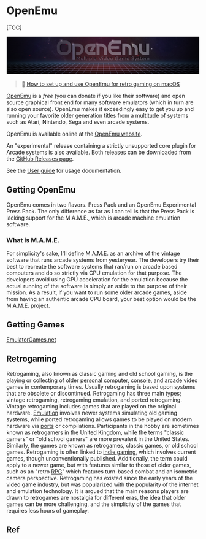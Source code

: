 # OpenEmu

[TOC]



![OpenEmu Logo](../../../../../Assets/Pics/687474703a2f2f692e696d6775722e636f6d2f4930764363456a2e706e67.png)



> :link: [How to set up and use OpenEmu for retro gaming on macOS](https://www.imore.com/how-set-and-use-openemu-retro-gaming-macos)

[OpenEmu](http://openemu.org/) is a *free* (you can donate if you like their software) and open source graphical front end for many software emulators (which in turn are also open source). OpenEmu makes it exceedingly easy to get you up and running your favorite older generation titles from a multitude of systems such as Atari, Nintendo, Sega and even arcade systems.

OpenEmu is available online at the [OpenEmu website](http://openemu.org/).

An "experimental" release containing a strictly unsupported core plugin for Arcade systems is also available. Both releases can be downloaded from the [GitHub Releases page](https://github.com/OpenEmu/OpenEmu/releases).

See the [User guide](https://github.com/OpenEmu/OpenEmu/wiki/User-guide) for usage documentation.



## Getting OpenEmu

OpenEmu comes in two flavors. Press Pack and an OpenEmu Experimental Press Pack. The only difference as far as I can tell is that the Press Pack is lacking support for the M.A.M.E., which is arcade machine emulation software.



### What is M.A.M.E.

For simplicity's sake, I'll define M.A.M.E. as an archive of the vintage software that runs arcade systems from yesteryear. The developers try their best to recreate the software systems that ran/run on arcade based computers and do so strictly via CPU emulation for that purpose. The developers avoid using GPU acceleration for the emulation because the actual running of the software is simply an aside to the purpose of their mission. As a result, if you want to run some older arcade games, aside from having an authentic arcade CPU board, your best option would be the M.A.M.E. project.



## Getting Games

[EmulatorGames.net](https://www.emulatorgames.net)



## Retrogaming

Retrogaming, also known as classic gaming and old school gaming, is the playing or collecting of older [personal computer](Computer_game.html), [console](Video_game_console.html), and [arcade](Arcade_game.html) video games in contemporary times. Usually retrogaming is based upon systems that are obsolete or discontinued. Retrogaming has three main types; vintage retrogaming, retrogaming emulation, and ported retrogaming. Vintage retrogaming includes games that are played on the original hardware. [Emulation](Emulator.html) involves newer systems simulating old gaming systems, while ported retrogaming allows games to be played on modern hardware via [ports](Porting.html) or compilations. Participants in the hobby are sometimes known as retrogamers in the United Kingdom, while the terms "classic gamers" or "old school gamers" are more prevalent in the United States. Similarly, the games are known as retrogames, classic games, or old school games. Retrogaming is often linked to [indie gaming](Indie_gaming.html), which involves current games, though unconventionally published. Additionally, the term could apply to a newer game, but with features similar to those of older games, such as an "retro [RPG](Role-playing_video_game.html)" which features turn-based combat and an isometric camera perspective. Retrogaming has existed since the early years of the video game industry, but was popularized with the popularity of the internet and emulation technology. It is argued that the main reasons players are drawn to retrogames are nostalgia for different eras, the idea that older games can be more challenging, and the simplicity of the games that requires less hours of gameplay.



## Ref

[OpenEmu Keyboard Controls not working!]: https://www.reddit.com/r/OpenEmu/comments/uubsb1/openemu_keyboard_controls_not_working/?utm_source=share&utm_medium=web2x&context=3

